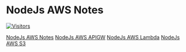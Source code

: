 # NodeJs AWS Notes

[![Visitors](https://api.visitorbadge.io/api/visitors?path=aasisodiya.nodejs.aws&labelColor=%23ffa500&countColor=%23263759&labelStyle=upper)](https://visitorbadge.io/status?path=aasisodiya.nodejs.aws)

[NodeJs AWS Notes](https://aasisodiya.github.io/nodejs/nodejs-aws/)
[NodeJs AWS APIGW](https://aasisodiya.github.io/nodejs/nodejs-aws/nodejs-aws-apigw/)
[NodeJs AWS Lambda](https://aasisodiya.github.io/nodejs/nodejs-aws/nodejs-aws-lambda/)
[NodeJs AWS S3](https://aasisodiya.github.io/nodejs/nodejs-aws/nodejs-aws-s3/)
